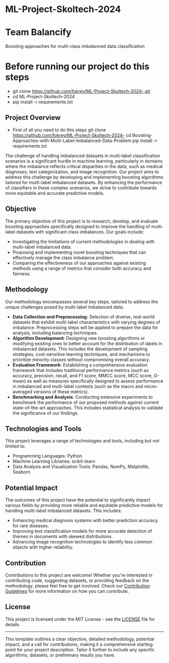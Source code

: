 # ML-Project-Skoltech-2024
# Team Balancify
Boosting approaches for multi-class imbalanced data classification

# Before running our project do this steps
- git clone https://github.com/fokrey/ML-Project-Skoltech-2024-.git
- cd ML-Project-Skoltech-2024
- pip install -r requirements.txt

## Project Overview
- First of all you need to do this steps
git clone https://github.com/fokrey/ML-Project-Skoltech-2024-
cd Boosting-Approaches-with-Multi-Label-Imbalanced-Data-Problem
pip install -r requirements.txt

The challenge of handling imbalanced datasets in multi-label classification scenarios is a significant hurdle in machine learning, particularly in domains where the imbalance reflects critical disparities in the data, such as medical diagnoses, text categorization, and image recognition. Our project aims to address this challenge by developing and implementing boosting algorithms tailored for multi-label imbalanced datasets. By enhancing the performance of classifiers in these complex scenarios, we strive to contribute towards more equitable and accurate predictive models.

## Objective

The primary objective of this project is to research, develop, and evaluate boosting approaches specifically designed to improve the handling of multi-label datasets with significant class imbalances. Our goals include:
- Investigating the limitations of current methodologies in dealing with multi-label imbalanced data.
- Proposing and implementing novel boosting techniques that can effectively manage the class imbalance problem.
- Comparing the effectiveness of our approaches against existing methods using a range of metrics that consider both accuracy and fairness.

## Methodology

Our methodology encompasses several key steps, tailored to address the unique challenges posed by multi-label imbalanced data:
- **Data Collection and Preprocessing**: Selection of diverse, real-world datasets that exhibit multi-label characteristics with varying degrees of imbalance. Preprocessing steps will be applied to prepare the data for analysis, including balancing techniques.
- **Algorithm Development**: Designing new boosting algorithms or modifying existing ones to better account for the distribution of labels in imbalanced datasets. This includes the development of sampling strategies, cost-sensitive learning techniques, and mechanisms to prioritize minority classes without compromising overall accuracy.
- **Evaluation Framework**: Establishing a comprehensive evaluation framework that includes traditional performance metrics (such as accuracy, precision, recall, and F1 score, MMCC score, MCC score, G-mean) as well as measures specifically designed to assess performance in imbalanced and multi-label contexts (such as the macro and micro-averaged versions of these metrics).
- **Benchmarking and Analysis**: Conducting extensive experiments to benchmark the performance of our proposed methods against current state-of-the-art approaches. This includes statistical analysis to validate the significance of our findings.

## Technologies and Tools

This project leverages a range of technologies and tools, including but not limited to:
- Programming Languages: Python
- Machine Learning Libraries: scikit-learn
- Data Analysis and Visualization Tools: Pandas, NumPy, Matplotlib, Seaborn

## Potential Impact

The outcomes of this project have the potential to significantly impact various fields by providing more reliable and equitable predictive models for handling multi-label imbalanced datasets. This includes:
- Enhancing medical diagnosis systems with better prediction accuracy for rare diseases.
- Improving text classification models for more accurate detection of themes in documents with skewed distributions.
- Advancing image recognition technologies to identify less common objects with higher reliability.

## Contribution

Contributions to this project are welcome! Whether you're interested in contributing code, suggesting datasets, or providing feedback on the methodology, please feel free to get involved. Check our [Contribution Guidelines](CONTRIBUTING.md) for more information on how you can contribute.

## License

This project is licensed under the MIT License - see the [LICENSE](LICENSE.md) file for details.

---

This template outlines a clear objective, detailed methodology, potential impact, and a call for contributions, making it a comprehensive starting point for your project description. Tailor it further to include any specific algorithms, datasets, or preliminary results you have.
